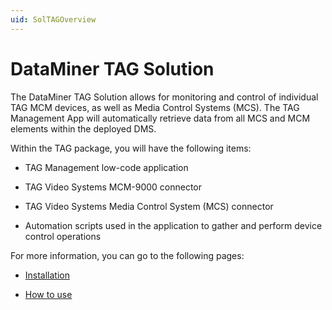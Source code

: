 ```yaml
---
uid: SolTAGOverview
---
```


# DataMiner TAG Solution

The DataMiner TAG Solution allows for monitoring and control of individual TAG MCM devices, as well as Media Control Systems (MCS). The TAG Management App will automatically retrieve data from all MCS and MCM elements within the deployed DMS.

Within the TAG package, you will have the following items:

- TAG Management low-code application

- TAG Video Systems MCM-9000 connector

- TAG Video Systems Media Control System (MCS) connector

- Automation scripts used in the application to gather and perform device control operations

For more information, you can go to the following pages:

- [Installation](xref:EPM_D-DOCSIS)

- [How to use](xref:EPM_GPON)
